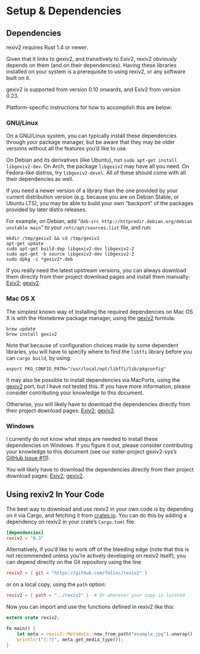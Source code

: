 Setup & Dependencies
====================

Dependencies
------------

rexiv2 requires Rust 1.4 or newer.

Given that it links to gexiv2, and transitively to Exiv2, rexiv2 obviously
depends on them (and on their dependencies). Having these libraries installed on
your system is a prerequisite to using rexiv2, or any software built on it.

gexiv2 is supported from version 0.10 onwards, and Exiv2 from version 0.23.

Platform-specific instructions for how to accomplish this are below:

### GNU/Linux

On a GNU/Linux system, you can typically install these dependencies through your
package manager, but be aware that they may be older versions without all the
features you’d like to use.

On Debian and its derivatives (like Ubuntu), run `sudo apt-get install
libgexiv2-dev`. On Arch, the package `libgexiv2` may have all you need. On
Fedora-like distros, try `libgexiv2-devel`. All of these should come with all
their dependencies as well.

If you need a newer version of a library than the one provided by your current
distribution version (e.g. because you are on Debian Stable, or Ubuntu LTS), you
may be able to build your own “backport” of the packages provided by later
distro releases.

For example, on Debian, add “`deb-src http://httpredir.debian.org/debian
unstable main`” to your `/etc/apt/sources.list` file, and run:

```shell
mkdir /tmp/gexiv2 && cd /tmp/gexiv2
apt-get update
sudo apt-get build-dep libgexiv2-dev libgexiv2-2
sudo apt-get -b source libgexiv2-dev libgexiv2-2
sudo dpkg -i *gexiv2*.deb
```

If you really need the latest upstream versions, you can always download them
directly from their project download pages and install them manually:
[Exiv2][exiv2-dl]; [gexiv2][gexiv2-dl].

### Mac OS X

The simplest known way of installing the required dependencies on Mac OS X is
with the Homebrew package manager, using the [gexiv2][gexiv2-brew] formula:

```shell
brew update
brew install gexiv2
```

Note that because of configuration choices made by some dependent libraries,
you will have to specify where to find the `libffi` library before you can
`cargo build`, by using:

```shell
export PKG_CONFIG_PATH="/usr/local/opt/libffi/lib/pkgconfig"
```

It may also be possible to install dependencies via MacPorts, using the
[gexiv2][gexiv2-port] port, but I have not tested this. If you have more
information, please consider contributing your knowledge to this document.

Otherwise, you will likely have to download the dependencies directly from their
project download pages: [Exiv2][exiv2-dl]; [gexiv2][gexiv2-dl].

### Windows

I currently do not know what steps are needed to install these dependencies on
Windows. If you figure it out, please consider contributing your knowledge to
this document (see our sister-project gexiv2-sys’s
[GitHub Issue #11](https://github.com/felixc/gexiv2-sys/issues/11)).

You will likely have to download the dependencies directly from their project
download pages: [Exiv2][exiv2-dl]; [gexiv2][gexiv2-dl].

[exiv2-dl]: http://www.exiv2.org/download.html
[gexiv2-dl]: https://wiki.gnome.org/Projects/gexiv2/BuildingAndInstalling
[gexiv2-brew]: http://brewformulas.org/Gexiv2
[gexiv2-port]: https://trac.macports.org/browser/trunk/dports/gnome/gexiv2/Portfile


Using rexiv2 In Your Code
-------------------------

The best way to download and use rexiv2 in your own code is by depending on it
via Cargo, and fetching it from [crates.io][crates-rexiv2]. You can do this by
adding a dependency on rexiv2 in your crate’s `Cargo.toml` file:

```toml
[dependencies]
rexiv2 = "0.3"
```

Alternatively, if you’d like to work off of the bleeding edge (note that this is
not recommended unless you’re actively developing on rexiv2 itself), you can
depend directly on the Git repository using the line

```toml
rexiv2 = { git = "https://github.com/felixc/rexiv2" }
```

or on a local copy, using the `path` option:

```toml
rexiv2 = { path = "../rexiv2" }  # Or wherever your copy is located
```

Now you can import and use the functions defined in rexiv2 like this:

```rust
extern crate rexiv2;

fn main() {
    let meta = rexiv2::Metadata::new_from_path("example.jpg").unwrap();
    println!("{:?}", meta.get_media_type());
}
```

[crates-rexiv2]: https://crates.io/crates/rexiv2
